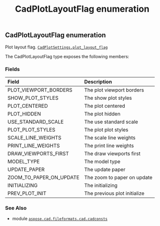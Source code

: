 ﻿---
title: CadPlotLayoutFlag enumeration
second_title: Aspose.CAD for Python via .NET API References
description: 
type: docs
weight: 310
url: /aspose.cad.fileformats.cad.cadconsts/cadplotlayoutflag/
is_root: false
---

## CadPlotLayoutFlag enumeration

Plot layout flag.
[`CadPlotSettings.plot_layout_flag`](/cad/python-net/aspose.cad.fileformats.cad.cadobjects/cadplotsettings#plot_layout_flag)



The CadPlotLayoutFlag type exposes the following members:

### Fields
| Field | Description |
| :- | :- |
| PLOT_VIEWPORT_BORDERS | The plot viewport borders |
| SHOW_PLOT_STYLES | The show plot styles |
| PLOT_CENTERED | The plot centered |
| PLOT_HIDDEN | The plot hidden |
| USE_STANDARD_SCALE | The use standard scale |
| PLOT_PLOT_STYLES | The plot plot styles |
| SCALE_LINE_WEIGHTS | The scale line weights |
| PRINT_LINE_WEIGHTS | The print line weights |
| DRAW_VIEWPORTS_FIRST | The draw viewports first |
| MODEL_TYPE | The model type |
| UPDATE_PAPER | The update paper |
| ZOOM_TO_PAPER_ON_UPDATE | The zoom to paper on update |
| INITIALIZING | The initializing |
| PREV_PLOT_INIT | The previous plot initialize |



### See Also
* module [`aspose.cad.fileformats.cad.cadconsts`](..)
